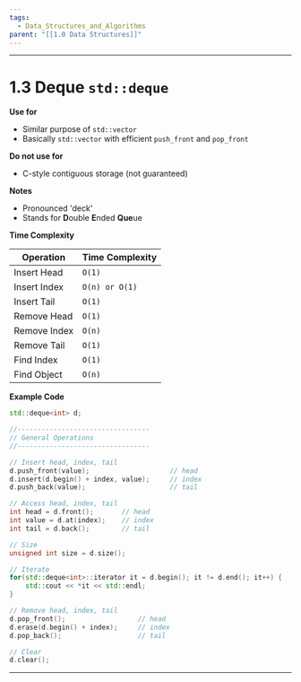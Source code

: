 ```yaml
---
tags:
  - Data_Structures_and_Algorithms
parent: "[[1.0 Data Structures]]"
---
```

---
# 1.3 Deque `std::deque`
**Use for**
* Similar purpose of `std::vector`
* Basically `std::vector` with efficient `push_front` and `pop_front`

**Do not use for**
* C-style contiguous storage (not guaranteed)

**Notes**
* Pronounced 'deck'
* Stands for **D**ouble **E**nded **Que**ue

**Time Complexity**

| Operation    | Time Complexity |
|--------------|-----------------|
| Insert Head  |          `O(1)` 		|
| Insert Index |          `O(n) or O(1)`|
| Insert Tail  |          `O(1)` 		|
| Remove Head  |          `O(1)` 		|
| Remove Index |          `O(n)` 		|
| Remove Tail  |          `O(1)` 		|
| Find Index   |          `O(1)` 		|
| Find Object  |          `O(n)` 		|

**Example Code**
```c++
std::deque<int> d;

//---------------------------------
// General Operations
//---------------------------------

// Insert head, index, tail
d.push_front(value);                    // head
d.insert(d.begin() + index, value);     // index
d.push_back(value);                     // tail

// Access head, index, tail
int head = d.front();       // head
int value = d.at(index);    // index
int tail = d.back();        // tail

// Size
unsigned int size = d.size();

// Iterate
for(std::deque<int>::iterator it = d.begin(); it != d.end(); it++) {
    std::cout << *it << std::endl;
}

// Remove head, index, tail
d.pop_front();                  // head
d.erase(d.begin() + index);     // index
d.pop_back();                   // tail

// Clear
d.clear();
```
-------------------------------------------------------
